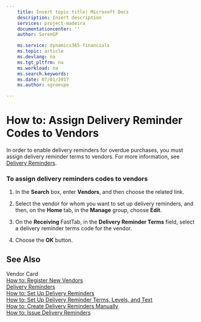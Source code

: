 ```yaml
---
    title: Insert topic title| Microsoft Docs
    description: Insert description
    services: project-madeira
    documentationcenter: ''
    author: SorenGP

    ms.service: dynamics365-financials
    ms.topic: article
    ms.devlang: na
    ms.tgt_pltfrm: na
    ms.workload: na
    ms.search.keywords:
    ms.date: 07/01/2017
    ms.author: sgroespe

---
```

# How to: Assign Delivery Reminder Codes to Vendors
In order to enable delivery reminders for overdue purchases, you must assign delivery reminder terms to vendors. For more information, see [Delivery Reminders](../delivery-reminders.md).  
  
### To assign delivery reminders codes to vendors  
  
1.  In the **Search** box, enter **Vendors**, and then choose the related link.  
  
2.  Select the vendor for whom you want to set up delivery reminders, and then, on the **Home** tab, in the **Manage** group, choose **Edit**.  
  
3.  On the **Receiving** FastTab, in the **Delivery Reminder Terms** field, select a delivery reminder terms code for the vendor.  
  
4.  Choose the **OK** button.  
  
## See Also  
 Vendor Card   
 [How to: Register New Vendors](../how-to-register-new-vendors.md)   
 [Delivery Reminders](../delivery-reminders.md)   
 [How to: Set Up Delivery Reminders](../how-to-set-up-delivery-reminders.md)   
 [How to: Set Up Delivery Reminder Terms, Levels, and Text](../how-to-set-up-delivery-reminder-terms-levels-and-text.md)   
 [How to: Create Delivery Reminders Manually](../how-to-create-delivery-reminders-manually.md)   
 [How to: Issue Delivery Reminders](../how-to-issue-delivery-reminders.md)